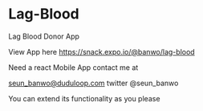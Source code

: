 # Lag-Blood
Lag Blood Donor App

View App here https://snack.expo.io/@banwo/lag-blood

Need a react Mobile App contact me at 

seun_banwo@duduloop.com
twitter @seun_banwo

You can extend its functionality as you please

